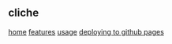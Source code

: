 ## cliche

<nav>

[home](/content/index.md)
[features](/content/features.md)
[usage](/content/usage.md)
[deploying to github pages](/content/deploying-to-github-pages.md)

</nav>
